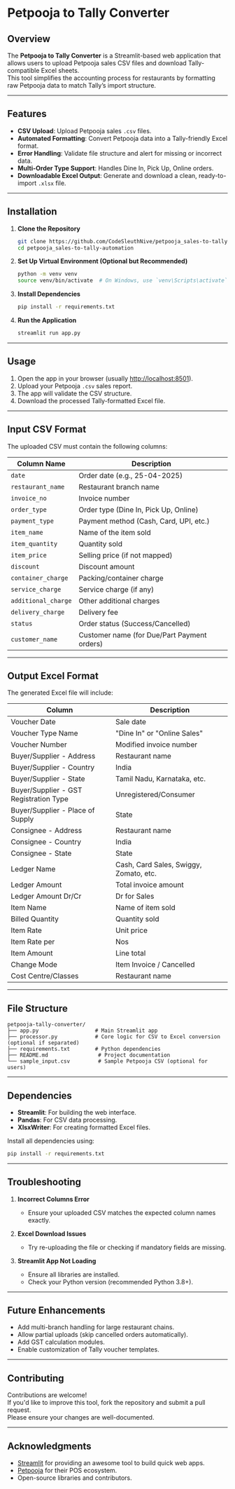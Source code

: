 
# Petpooja to Tally Converter

## Overview
The **Petpooja to Tally Converter** is a Streamlit-based web application that allows users to upload Petpooja sales CSV files and download Tally-compatible Excel sheets.  
This tool simplifies the accounting process for restaurants by formatting raw Petpooja data to match Tally’s import structure.

---

## Features

- **CSV Upload**: Upload Petpooja sales `.csv` files.
- **Automated Formatting**: Convert Petpooja data into a Tally-friendly Excel format.
- **Error Handling**: Validate file structure and alert for missing or incorrect data.
- **Multi-Order Type Support**: Handles Dine In, Pick Up, Online orders.
- **Downloadable Excel Output**: Generate and download a clean, ready-to-import `.xlsx` file.

---

## Installation

1. **Clone the Repository**
   ```bash
   git clone https://github.com/CodeSleuthNive/petpooja_sales-to-tally-automation.git
   cd petpooja_sales-to-tally-automation
   ```

2. **Set Up Virtual Environment (Optional but Recommended)**
   ```bash
   python -m venv venv
   source venv/bin/activate  # On Windows, use `venv\Scripts\activate`
   ```

3. **Install Dependencies**
   ```bash
   pip install -r requirements.txt
   ```

4. **Run the Application**
   ```bash
   streamlit run app.py
   ```

---

## Usage

1. Open the app in your browser (usually [http://localhost:8501](http://localhost:8501)).
2. Upload your Petpooja `.csv` sales report.
3. The app will validate the CSV structure.
4. Download the processed Tally-formatted Excel file.

---

## Input CSV Format

The uploaded CSV must contain the following columns:

| Column Name         | Description |
|---------------------|-------------|
| `date`              | Order date (e.g., 25-04-2025) |
| `restaurant_name`    | Restaurant branch name |
| `invoice_no`         | Invoice number |
| `order_type`         | Order type (Dine In, Pick Up, Online) |
| `payment_type`       | Payment method (Cash, Card, UPI, etc.) |
| `item_name`          | Name of the item sold |
| `item_quantity`      | Quantity sold |
| `item_price`         | Selling price (if not mapped) |
| `discount`           | Discount amount |
| `container_charge`   | Packing/container charge |
| `service_charge`     | Service charge (if any) |
| `additional_charge`  | Other additional charges |
| `delivery_charge`    | Delivery fee |
| `status`             | Order status (Success/Cancelled) |
| `customer_name`      | Customer name (for Due/Part Payment orders) |

---

## Output Excel Format

The generated Excel file will include:

| Column | Description |
|--------|-------------|
| Voucher Date | Sale date |
| Voucher Type Name | "Dine In" or "Online Sales" |
| Voucher Number | Modified invoice number |
| Buyer/Supplier - Address | Restaurant name |
| Buyer/Supplier - Country | India |
| Buyer/Supplier - State | Tamil Nadu, Karnataka, etc. |
| Buyer/Supplier - GST Registration Type | Unregistered/Consumer |
| Buyer/Supplier - Place of Supply | State |
| Consignee - Address | Restaurant name |
| Consignee - Country | India |
| Consignee - State | State |
| Ledger Name | Cash, Card Sales, Swiggy, Zomato, etc. |
| Ledger Amount | Total invoice amount |
| Ledger Amount Dr/Cr | Dr for Sales |
| Item Name | Name of item sold |
| Billed Quantity | Quantity sold |
| Item Rate | Unit price |
| Item Rate per | Nos |
| Item Amount | Line total |
| Change Mode | Item Invoice / Cancelled |
| Cost Centre/Classes | Restaurant name |

---

## File Structure

```plaintext
petpooja-tally-converter/
├── app.py                  # Main Streamlit app
├── processor.py            # Core logic for CSV to Excel conversion (optional if separated)
├── requirements.txt        # Python dependencies
├── README.md                # Project documentation
└── sample_input.csv         # Sample Petpooja CSV (optional for users)
```

---

## Dependencies

- **Streamlit**: For building the web interface.
- **Pandas**: For CSV data processing.
- **XlsxWriter**: For creating formatted Excel files.

Install all dependencies using:

```bash
pip install -r requirements.txt
```

---

## Troubleshooting

1. **Incorrect Columns Error**
   - Ensure your uploaded CSV matches the expected column names exactly.

2. **Excel Download Issues**
   - Try re-uploading the file or checking if mandatory fields are missing.

3. **Streamlit App Not Loading**
   - Ensure all libraries are installed.
   - Check your Python version (recommended Python 3.8+).

---

## Future Enhancements

- Add multi-branch handling for large restaurant chains.
- Allow partial uploads (skip cancelled orders automatically).
- Add GST calculation modules.
- Enable customization of Tally voucher templates.

---

## Contributing

Contributions are welcome!  
If you'd like to improve this tool, fork the repository and submit a pull request.  
Please ensure your changes are well-documented.

---

## Acknowledgments

- [Streamlit](https://streamlit.io/) for providing an awesome tool to build quick web apps.
- [Petpooja](https://www.petpooja.com/) for their POS ecosystem.
- Open-source libraries and contributors.
